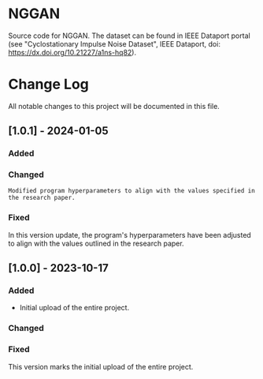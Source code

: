 # NGGAN
Source code for NGGAN.
The dataset can be found in IEEE Dataport portal (see "Cyclostationary Impulse Noise Dataset", IEEE Dataport, doi: https://dx.doi.org/10.21227/a1ns-hq82).


# Change Log
All notable changes to this project will be documented in this file.
 

## [1.0.1] - 2024-01-05
 
### Added

### Changed
    Modified program hyperparameters to align with the values specified in the research paper. 
### Fixed
 
In this version update, the program's hyperparameters have been adjusted to align with the values outlined in the research paper.

## [1.0.0] - 2023-10-17
 
### Added
-   Initial upload of the entire project.
### Changed
 
### Fixed
 
This version marks the initial upload of the entire project.
